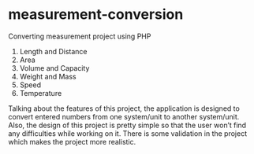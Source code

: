 # measurement-conversion
Converting measurement project using PHP
1. Length and Distance
2. Area
3. Volume and Capacity
4. Weight and Mass
5. Speed
6. Temperature

Talking about the features of this project, the application is designed to convert entered numbers from one system/unit to another system/unit. Also, the design of this project is pretty simple so that the user won’t find any difficulties while working on it. There is some validation in the project which makes the project more realistic.
